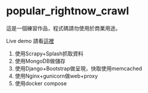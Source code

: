 # popular_rightnow_crawl
這是一個練習作品，程式碼請勿使用於商業用途。

Live demo 請看[這裡](http://ec2-34-217-144-192.us-west-2.compute.amazonaws.com)

1. 使用Scrapy+Splash抓取資料
2. 使用MongoDB做儲存
3. 使用Django+Bootstrap做呈現，快取使用memcached
4. 使用Nginx+gunicorn做web+proxy
5. 使用docker compose
